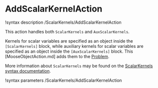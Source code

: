 # AddScalarKernelAction

!syntax description /ScalarKernels/AddScalarKernelAction

This action handles both `ScalarKernels` and `AuxScalarKernels`.

Kernels for scalar variables are specified as an object inside the `[ScalarKernels]` block,
while auxiliary kernels for scalar variables are specified as an object inside the `[AuxScalarKernels]` block.
This [MooseObjectAction.md] adds them to the [Problem](syntax/Problem/index.md).

More information about `ScalarKernels` may be found on the
[ScalarKernels syntax documentation](syntax/ScalarKernels/index.md).

!syntax parameters /ScalarKernels/AddScalarKernelAction
